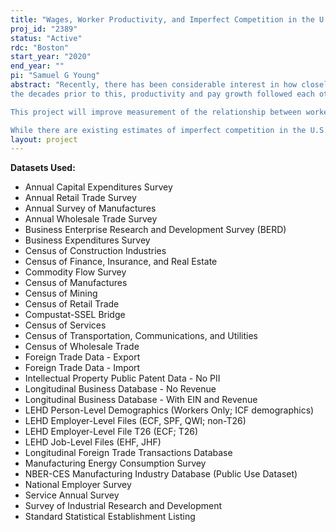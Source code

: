 ```yaml
---
title: "Wages, Worker Productivity, and Imperfect Competition in the U.S. Labor Market"
proj_id: "2389"
status: "Active"
rdc: "Boston"
start_year: "2020"
end_year: ""
pi: "Samuel G Young"
abstract: "Recently, there has been considerable interest in how closely workers' pay is tied to their productivity. One motivation for this discussion is the fact that median US worker pay growth has been far weaker than the growth of GDP per worker (labor productivity) since the mid-1970s. In
the decades prior to this, productivity and pay growth followed each other quite closely. Research has shown that the competitive model of wage setting is inconsistent with many parts of the labor market, and critical questions remain. How has the relationship between productivity and wages changed over time? Is the imperfect pass-through of productivity to wages driven by monopoly power in the product market, monopsony power in the labor market, adjustment frictions, and/or other factors? What firm and labor market characteristics are associated with firms paying workers close to their productivity?

This project will improve measurement of the relationship between workers' productivity and their pay, and explore heterogeneity in these measures across time, firms, and labor market conditions. The analysis will add to our understanding of why firms can pay workers less than their productivity and what types of firms pay workers closer to their productivity. The main project uses production function estimation techniques to measure the degree of imperfect competition in the U.S. labor market, and will estimate this measure across a large number of firms over multiple decades. We can estimate the wedge between workers' marginal revenue product and their wage. Then using another input into the production function (e.g. materials), we can separate how much of this wedge is due to monopoly power in the product market vs. monopsony power in the labor market. Under a model of wage posting with monopsony power, this measure directly identifies a time-varying elasticity of labor supply faced by each firm. As a supplement to this new measure of imperfect competition, we also plan on estimating standard rent-sharing elasticities that measure how exogenous shocks to worker productivity pass through to their wages.

While there are existing estimates of imperfect competition in the U.S. labor market, most of the empirical evidence on this topic is not directly tied to theories of wage setting and/or are focused on very specific occupational labor markets (so lack enough external validity for the general U.S. labor market). We propose to estimate two theoretically motivated measures of imperfect competition across a large number of firms and over time. Both measures estimate how worker productivity changes pass through to their wages. The first relies on production function estimation and is similar to how IO economists measure markups. The second is a rent-sharing method familiar to labor economists. With estimates of both measures for an overlapping set of firms, we can compare the two different measures, analyze heterogeneity across firms and labor markets, and document how these measures have changed over the past 25-40 years."
layout: project
---
```


**Datasets Used:**

  - Annual Capital Expenditures Survey 
  - Annual Retail Trade Survey 
  - Annual Survey of Manufactures 
  - Annual Wholesale Trade Survey 
  - Business Enterprise Research and Development Survey (BERD) 
  - Business Expenditures Survey 
  - Census of Construction Industries 
  - Census of Finance, Insurance, and Real Estate 
  - Commodity Flow Survey 
  - Census of Manufactures 
  - Census of Mining 
  - Census of Retail Trade 
  - Compustat-SSEL Bridge 
  - Census of Services 
  - Census of Transportation, Communications, and Utilities 
  - Census of Wholesale Trade 
  - Foreign Trade Data - Export 
  - Foreign Trade Data - Import 
  - Intellectual Property Public Patent Data - No PII 
  - Longitudinal Business Database - No Revenue 
  - Longitudinal Business Database - With EIN and Revenue 
  - LEHD Person-Level Demographics (Workers Only; ICF demographics) 
  - LEHD Employer-Level Files (ECF, SPF, QWI; non-T26) 
  - LEHD Employer-Level File T26 (ECF; T26) 
  - LEHD Job-Level Files (EHF, JHF) 
  - Longitudinal Foreign Trade Transactions Database 
  - Manufacturing Energy Consumption Survey 
  - NBER-CES Manufacturing Industry Database (Public Use Dataset) 
  - National Employer Survey 
  - Service Annual Survey 
  - Survey of Industrial Research and Development 
  - Standard Statistical Establishment Listing 

